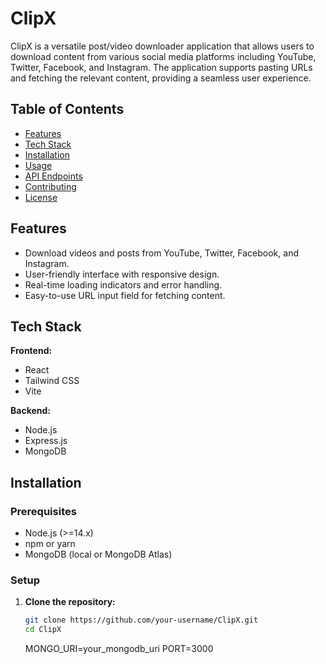# ClipX

ClipX is a versatile post/video downloader application that allows users to download content from various social media platforms including YouTube, Twitter, Facebook, and Instagram. The application supports pasting URLs and fetching the relevant content, providing a seamless user experience.

## Table of Contents

- [Features](#features)
- [Tech Stack](#tech-stack)
- [Installation](#installation)
- [Usage](#usage)
- [API Endpoints](#api-endpoints)
- [Contributing](#contributing)
- [License](#license)

## Features

- Download videos and posts from YouTube, Twitter, Facebook, and Instagram.
- User-friendly interface with responsive design.
- Real-time loading indicators and error handling.
- Easy-to-use URL input field for fetching content.

## Tech Stack

**Frontend:**

- React
- Tailwind CSS
- Vite

**Backend:**

- Node.js
- Express.js
- MongoDB

## Installation

### Prerequisites

- Node.js (>=14.x)
- npm or yarn
- MongoDB (local or MongoDB Atlas)

### Setup

1. **Clone the repository:**
   ```bash
   git clone https://github.com/your-username/ClipX.git
   cd ClipX
   ```
   MONGO_URI=your_mongodb_uri
   PORT=3000
